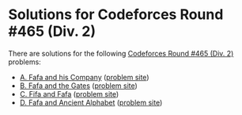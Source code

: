 # Solutions for Codeforces Round #465 (Div. 2)

There are solutions for the following [Codeforces Round #465 (Div. 2)](https://codeforces.com/contests/935) problems:

- [A. Fafa and his Company](a.cc)
  ([problem site](https://codeforces.com/contest/935/problem/A))
- [B. Fafa and the Gates](b.cc)
  ([problem site](https://codeforces.com/contest/935/problem/B))
- [C. Fifa and Fafa](c.cc)
  ([problem site](https://codeforces.com/contest/935/problem/C))
- [D. Fafa and Ancient Alphabet](d.cc)
  ([problem site](https://codeforces.com/contest/935/problem/D))
